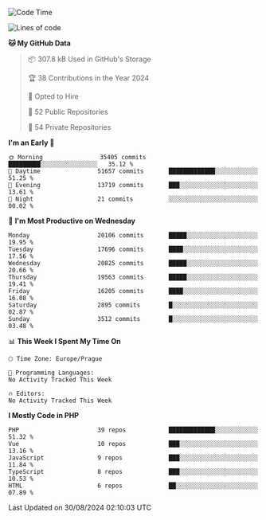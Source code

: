 <!--START_SECTION:waka-->
![Code Time](http://img.shields.io/badge/Code%20Time-1%2C583%20hrs%2058%20mins-blue)

![Lines of code](https://img.shields.io/badge/From%20Hello%20World%20I%27ve%20Written-31.7%20million%20lines%20of%20code-blue)

**🐱 My GitHub Data** 

> 📦 307.8 kB Used in GitHub's Storage 
 > 
> 🏆 38 Contributions in the Year 2024
 > 
> 💼 Opted to Hire
 > 
> 📜 52 Public Repositories 
 > 
> 🔑 54 Private Repositories 
 > 
**I'm an Early 🐤** 

```text
🌞 Morning                35405 commits       █████████░░░░░░░░░░░░░░░░   35.12 % 
🌆 Daytime                51657 commits       █████████████░░░░░░░░░░░░   51.25 % 
🌃 Evening                13719 commits       ███░░░░░░░░░░░░░░░░░░░░░░   13.61 % 
🌙 Night                  21 commits          ░░░░░░░░░░░░░░░░░░░░░░░░░   00.02 % 
```
📅 **I'm Most Productive on Wednesday** 

```text
Monday                   20106 commits       █████░░░░░░░░░░░░░░░░░░░░   19.95 % 
Tuesday                  17696 commits       ████░░░░░░░░░░░░░░░░░░░░░   17.56 % 
Wednesday                20825 commits       █████░░░░░░░░░░░░░░░░░░░░   20.66 % 
Thursday                 19563 commits       █████░░░░░░░░░░░░░░░░░░░░   19.41 % 
Friday                   16205 commits       ████░░░░░░░░░░░░░░░░░░░░░   16.08 % 
Saturday                 2895 commits        █░░░░░░░░░░░░░░░░░░░░░░░░   02.87 % 
Sunday                   3512 commits        █░░░░░░░░░░░░░░░░░░░░░░░░   03.48 % 
```


📊 **This Week I Spent My Time On** 

```text
🕑︎ Time Zone: Europe/Prague

💬 Programming Languages: 
No Activity Tracked This Week

🔥 Editors: 
No Activity Tracked This Week
```

**I Mostly Code in PHP** 

```text
PHP                      39 repos            █████████████░░░░░░░░░░░░   51.32 % 
Vue                      10 repos            ███░░░░░░░░░░░░░░░░░░░░░░   13.16 % 
JavaScript               9 repos             ███░░░░░░░░░░░░░░░░░░░░░░   11.84 % 
TypeScript               8 repos             ███░░░░░░░░░░░░░░░░░░░░░░   10.53 % 
HTML                     6 repos             ██░░░░░░░░░░░░░░░░░░░░░░░   07.89 % 
```




 Last Updated on 30/08/2024 02:10:03 UTC
<!--END_SECTION:waka-->
<!--
**AlexKratky/AlexKratky** is a ✨ _special_ ✨ repository because its `README.md` (this file) appears on your GitHub profile.

Here are some ideas to get you started:

- 🔭 I’m currently working on ...
- 🌱 I’m currently learning ...
- 👯 I’m looking to collaborate on ...
- 🤔 I’m looking for help with ...
- 💬 Ask me about ...
- 📫 How to reach me: ...
- 😄 Pronouns: ...
- ⚡ Fun fact: ...
-->

